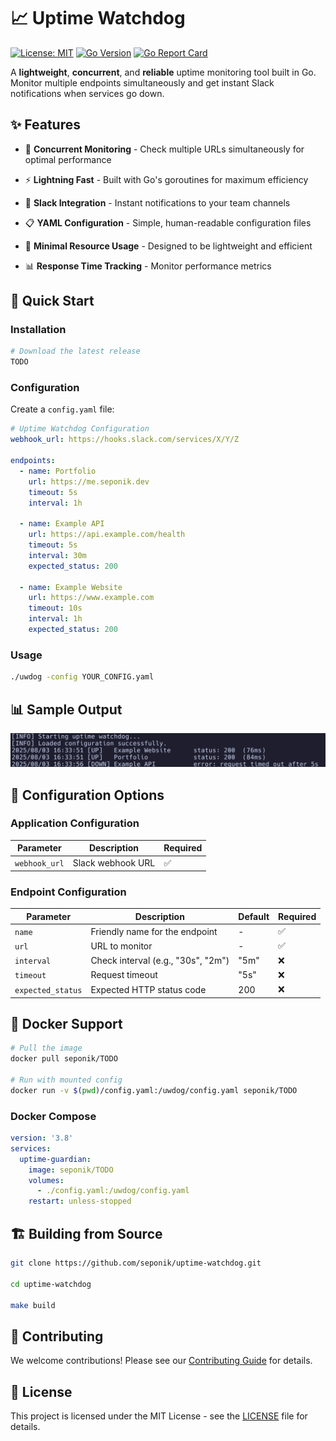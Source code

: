 # 📈 Uptime Watchdog

[![License: MIT](https://img.shields.io/badge/License-MIT-yellow.svg)](https://opensource.org/licenses/MIT)
[![Go Version](https://img.shields.io/badge/Go-1.24+-00ADD8?style=flat&logo=go)](https://golang.org/)
[![Go Report Card](https://goreportcard.com/badge/github.com/seponik/uptime-watchdog)](https://goreportcard.com/report/github.com/seponik/uptime-watchdog)

A **lightweight**, **concurrent**, and **reliable** uptime monitoring tool built in Go. Monitor multiple endpoints simultaneously and get instant Slack notifications when services go down.

## ✨ Features

- 🔄 **Concurrent Monitoring** - Check multiple URLs simultaneously for optimal performance

- ⚡ **Lightning Fast** - Built with Go's goroutines for maximum efficiency  

- 📱 **Slack Integration** - Instant notifications to your team channels

- 📋 **YAML Configuration** - Simple, human-readable configuration files

- 🎯 **Minimal Resource Usage** - Designed to be lightweight and efficient

- 📊 **Response Time Tracking** - Monitor performance metrics

## 🚀 Quick Start

### Installation

```bash
# Download the latest release
TODO
```

### Configuration

Create a `config.yaml` file:

```yaml
# Uptime Watchdog Configuration
webhook_url: https://hooks.slack.com/services/X/Y/Z

endpoints:
  - name: Portfolio
    url: https://me.seponik.dev
    timeout: 5s
    interval: 1h

  - name: Example API
    url: https://api.example.com/health
    timeout: 5s
    interval: 30m
    expected_status: 200
    
  - name: Example Website
    url: https://www.example.com
    timeout: 10s
    interval: 1h
    expected_status: 200
```

### Usage

```bash
./uwdog -config YOUR_CONFIG.yaml
```

## 📊 Sample Output

<img src="assets/output.png">


## 🔧 Configuration Options

### Application Configuration

| Parameter | Description | Required |
|-----------|-------------|----------|
| `webhook_url` | Slack webhook URL | ✅ |

### Endpoint Configuration

| Parameter | Description | Default | Required |
|-----------|-------------|---------|----------|
| `name` | Friendly name for the endpoint | - | ✅ |
| `url` | URL to monitor | - | ✅ |
| `interval` | Check interval (e.g., "30s", "2m") | "5m" | ❌ |
| `timeout` | Request timeout | "5s" | ❌ |
| `expected_status` | Expected HTTP status code | 200 | ❌ |



## 🐳 Docker Support

```bash
# Pull the image
docker pull seponik/TODO

# Run with mounted config
docker run -v $(pwd)/config.yaml:/uwdog/config.yaml seponik/TODO
```

### Docker Compose

```yaml
version: '3.8'
services:
  uptime-guardian:
    image: seponik/TODO
    volumes:
      - ./config.yaml:/uwdog/config.yaml
    restart: unless-stopped
```

## 🏗️ Building from Source

```bash
git clone https://github.com/seponik/uptime-watchdog.git

cd uptime-watchdog

make build
```

## 🤝 Contributing

We welcome contributions! Please see our [Contributing Guide](CONTRIBUTING.md) for details.
## 📝 License

This project is licensed under the MIT License - see the [LICENSE](LICENSE) file for details.

